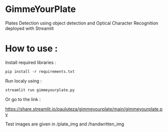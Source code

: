 # GimmeYourPlate
Plates Detection using object detection and Optical Character Recognition deployed with Streamlit

# How to use :

Install required libraries :

``` 
pip install -r requirements.txt
```

Run localy using :

```
streamlit run gimmeyourplate.py
```

Or go to the link :

https://share.streamlit.io/pauluteza/gimmeyourplate/main/gimmeyourplate.py

Test images are given in /plate_img and /handwritten_img

